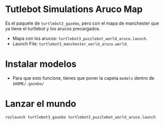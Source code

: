 # Tutlebot Simulations Aruco Map
Es el paquete de ```turtlebot3_gazebo```, pero con el mapa de manchester que ya tiene el turtlebot y los arucos precargados.
- Mapa con los arucos: ```turtlebot3_puzzlebot_world_aruco.launch```.
- Launch File: ```turtlebot3_manchester_world_aruco.world```.

# Instalar modelos
- Para que esto funcione, tienes que poner la capeta ```models``` dentro de ```$HOME/.gazebo/```
# Lanzar el mundo
```
roslaunch turtlebot3_gazebo turtlebot3_puzzlebot_world_aruco.launch 

```
